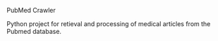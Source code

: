 PubMed Crawler


Python project for retieval and processing of medical articles from the Pubmed database. 
